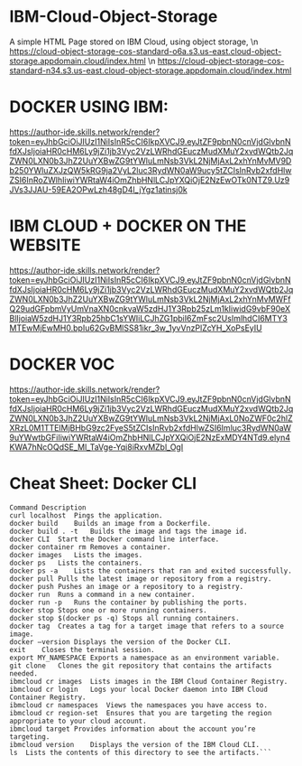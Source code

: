 # IBM-Cloud-Object-Storage
A simple HTML Page stored on IBM Cloud, using object storage,  \n
https://cloud-object-storage-cos-standard-o6a.s3.us-east.cloud-object-storage.appdomain.cloud/index.html \n
https://cloud-object-storage-cos-standard-n34.s3.us-east.cloud-object-storage.appdomain.cloud/index.html


# DOCKER USING IBM:
https://author-ide.skills.network/render?token=eyJhbGciOiJIUzI1NiIsInR5cCI6IkpXVCJ9.eyJtZF9pbnN0cnVjdGlvbnNfdXJsIjoiaHR0cHM6Ly9jZi1jb3Vyc2VzLWRhdGEuczMudXMuY2xvdWQtb2JqZWN0LXN0b3JhZ2UuYXBwZG9tYWluLmNsb3VkL2NjMjAxL2xhYnMvMV9Db250YWluZXJzQW5kRG9ja2VyL2luc3RydWN0aW9ucy5tZCIsInRvb2xfdHlwZSI6InRoZWlhIiwiYWRtaW4iOmZhbHNlLCJpYXQiOjE2NzEwOTk0NTZ9.Uz9JVs3JJAU-59EA2OPwLzh48gD4l_jYgz1atinsj0k

# IBM CLOUD + DOCKER ON THE WEBSITE

https://author-ide.skills.network/render?token=eyJhbGciOiJIUzI1NiIsInR5cCI6IkpXVCJ9.eyJtZF9pbnN0cnVjdGlvbnNfdXJsIjoiaHR0cHM6Ly9jZi1jb3Vyc2VzLWRhdGEuczMudXMuY2xvdWQtb2JqZWN0LXN0b3JhZ2UuYXBwZG9tYWluLmNsb3VkL2NjMjAxL2xhYnMvMWFfQ29udGFpbmVyUmVnaXN0cnkvaW5zdHJ1Y3Rpb25zLm1kIiwidG9vbF90eXBlIjoiaW5zdHJ1Y3Rpb25hbC1sYWIiLCJhZG1pbiI6ZmFsc2UsImlhdCI6MTY3MTEwMjEwMH0.bpIu62GvBMlSS81ikr_3w_1yvVnzPlZcYH_XoPsEyIU

# DOCKER VOC
https://author-ide.skills.network/render?token=eyJhbGciOiJIUzI1NiIsInR5cCI6IkpXVCJ9.eyJtZF9pbnN0cnVjdGlvbnNfdXJsIjoiaHR0cHM6Ly9jZi1jb3Vyc2VzLWRhdGEuczMudXMuY2xvdWQtb2JqZWN0LXN0b3JhZ2UuYXBwZG9tYWluLmNsb3VkL2NjMjAxL0NoZWF0c2hlZXRzL0M1TTElMjBHbG9zc2FyeS5tZCIsInRvb2xfdHlwZSI6Imluc3RydWN0aW9uYWwtbGFiIiwiYWRtaW4iOmZhbHNlLCJpYXQiOjE2NzExMDY4NTd9.elyn4KWA7hNcOQdSE_Ml_TaVge-Yqi8iRxvMZbl_OgI

# Cheat Sheet: Docker CLI
```
Command	Description
curl localhost	Pings the application.
docker build	Builds an image from a Dockerfile.
docker build . -t	Builds the image and tags the image id.
docker CLI	Start the Docker command line interface.
docker container rm	Removes a container.
docker images	Lists the images.
docker ps	Lists the containers.
docker ps -a	Lists the containers that ran and exited successfully.
docker pull	Pulls the latest image or repository from a registry.
docker push	Pushes an image or a repository to a registry.
docker run	Runs a command in a new container.
docker run -p	Runs the container by publishing the ports.
docker stop	Stops one or more running containers.
docker stop $(docker ps -q)	Stops all running containers.
docker tag	Creates a tag for a target image that refers to a source image.
docker –version	Displays the version of the Docker CLI.
exit	Closes the terminal session.
export MY_NAMESPACE	Exports a namespace as an environment variable.
git clone	Clones the git repository that contains the artifacts needed.
ibmcloud cr images	Lists images in the IBM Cloud Container Registry.
ibmcloud cr login	Logs your local Docker daemon into IBM Cloud Container Registry.
ibmcloud cr namespaces	Views the namespaces you have access to.
ibmcloud cr region-set	Ensures that you are targeting the region appropriate to your cloud account.
ibmcloud target	Provides information about the account you’re targeting.
ibmcloud version	Displays the version of the IBM Cloud CLI.
ls	Lists the contents of this directory to see the artifacts.```
